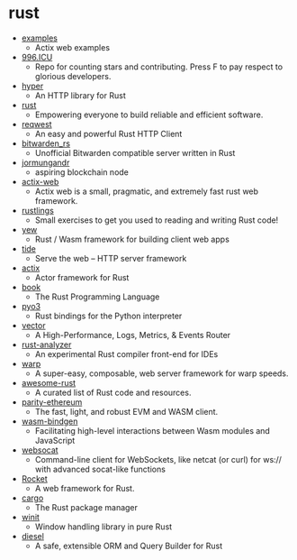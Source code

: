 # rust
- [examples](https://github.com/actix/examples)
  - Actix web examples
- [996.ICU](https://github.com/996icu/996.ICU)
  - Repo for counting stars and contributing. Press F to pay respect to glorious developers.
- [hyper](https://github.com/hyperium/hyper)
  - An HTTP library for Rust
- [rust](https://github.com/rust-lang/rust)
  - Empowering everyone to build reliable and efficient software.
- [reqwest](https://github.com/seanmonstar/reqwest)
  - An easy and powerful Rust HTTP Client
- [bitwarden_rs](https://github.com/dani-garcia/bitwarden_rs)
  - Unofficial Bitwarden compatible server written in Rust
- [jormungandr](https://github.com/input-output-hk/jormungandr)
  - aspiring blockchain node
- [actix-web](https://github.com/actix/actix-web)
  - Actix web is a small, pragmatic, and extremely fast rust web framework.
- [rustlings](https://github.com/rust-lang/rustlings)
  - Small exercises to get you used to reading and writing Rust code!
- [yew](https://github.com/yewstack/yew)
  - Rust / Wasm framework for building client web apps
- [tide](https://github.com/http-rs/tide)
  - Serve the web – HTTP server framework
- [actix](https://github.com/actix/actix)
  - Actor framework for Rust
- [book](https://github.com/rust-lang/book)
  - The Rust Programming Language
- [pyo3](https://github.com/PyO3/pyo3)
  - Rust bindings for the Python interpreter
- [vector](https://github.com/timberio/vector)
  - A High-Performance, Logs, Metrics, & Events Router
- [rust-analyzer](https://github.com/rust-analyzer/rust-analyzer)
  - An experimental Rust compiler front-end for IDEs
- [warp](https://github.com/seanmonstar/warp)
  - A super-easy, composable, web server framework for warp speeds.
- [awesome-rust](https://github.com/rust-unofficial/awesome-rust)
  - A curated list of Rust code and resources.
- [parity-ethereum](https://github.com/paritytech/parity-ethereum)
  - The fast, light, and robust EVM and WASM client.
- [wasm-bindgen](https://github.com/rustwasm/wasm-bindgen)
  - Facilitating high-level interactions between Wasm modules and JavaScript
- [websocat](https://github.com/vi/websocat)
  - Command-line client for WebSockets, like netcat (or curl) for ws:// with advanced socat-like functions
- [Rocket](https://github.com/SergioBenitez/Rocket)
  - A web framework for Rust.
- [cargo](https://github.com/rust-lang/cargo)
  - The Rust package manager
- [winit](https://github.com/rust-windowing/winit)
  - Window handling library in pure Rust
- [diesel](https://github.com/diesel-rs/diesel)
  - A safe, extensible ORM and Query Builder for Rust
